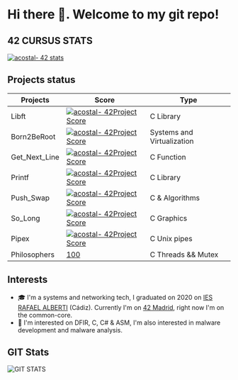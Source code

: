 # Hi there 👋. Welcome to my git repo!

## 42 CURSUS STATS
[![acostal- 42 stats](https://badge42.herokuapp.com/api/stats/acostal-?privacyEmail=false)](https://profile.intra.42.fr/users/acostal-/)

## Projects status
|   Projects	|  Score	| Type |
|---	|---	|--- |
| Libft |[![acostal- 42Project Score](https://badge42.herokuapp.com/api/project/acostal-/Libft)](https://github.com/0xk0sta) | C Library |
| Born2BeRoot | [![acostal- 42Project Score](https://badge42.herokuapp.com/api/project/acostal-/Born2beroot)](https://github.com/0xk0sta) | Systems and Virtualization |
| Get_Next_Line	| [![acostal- 42Project Score](https://badge42.herokuapp.com/api/project/acostal-/get_next_line)](https://github.com/0xk0sta) | C Function |
| Printf	| [![acostal- 42Project Score](https://badge42.herokuapp.com/api/project/acostal-/ft_printf)](https://github.com/0xk0sta) | C Library |
| Push_Swap | [![acostal- 42Project Score](https://badge42.herokuapp.com/api/project/acostal-/push_swap)](https://github.com/0xk0sta) | C & Algorithms |
| So_Long | [![acostal- 42Project Score](https://badge42.herokuapp.com/api/project/acostal-/so_long)](https://github.com/0xk0sta) | C Graphics |
| Pipex | [![acostal- 42Project Score](https://badge42.herokuapp.com/api/project/acostal-/pipex)](https://github.com/0xk0sta) | C Unix pipes |
| Philosophers | [100](https://github.com/0xk0sta) | C Threads && Mutex |

## Interests
- 🎓 I'm a systems and networking tech, I graduated on 2020 on [IES RAFAEL ALBERTI](https://iesrafaelalberti.es/) (Cádiz). Currently I'm on [42 Madrid](https://www.42madrid.com/), right now I'm on the common-core.
- 🧠 I'm interested on DFIR, C, C# & ASM, I'm also interested in malware development and malware analysis. 

## GIT Stats

![GIT STATS](https://github-readme-stats.vercel.app/api/top-langs/?username=0xk0sta&layout=compact&exclude_repo=ft_server&langs_count=100&theme=dark)


<!--
**0xk0sta/0xk0sta** is a ✨ _special_ ✨ repository because its `README.md` (this file) appears on your GitHub profile.

Here are some ideas to get you started:

- 🔭 I’m currently working on ...
- 🌱 I’m currently learning ...
- 👯 I’m looking to collaborate on ...
- 🤔 I’m looking for help with ...
- 💬 Ask me about ...
- 📫 How to reach me: ...
- 😄 Pronouns: ...
- ⚡ Fun fact: ...
-->
